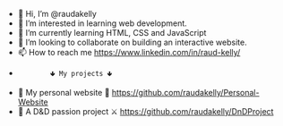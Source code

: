 - 👋 Hi, I’m @raudakelly
- 👀 I’m interested in learning web development.
- 🌱 I’m currently learning HTML, CSS and JavaScript
- 💞️ I’m looking to collaborate on building an interactive website.
- 📫 How to reach me https://www.linkedin.com/in/raud-kelly/
-             🢃 My projects 🢃
- 👦 My personal website 📜 https://github.com/raudakelly/Personal-Website
- 🐉 A D&D passion project ⚔️ https://github.com/raudakelly/DnDProject

<!---
raudakelly/raudakelly is a ✨ special ✨ repository because its `README.md` (this file) appears on your GitHub profile.
You can click the Preview link to take a look at your changes.
--->
